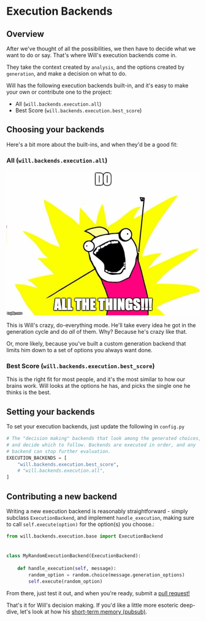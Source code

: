 # Execution Backends

## Overview
After we've thought of all the possibilities, we then have to decide what we want to do or say.  That's where Will's execution backends come in.

They take the context created by `analysis`, and the options created by `generation`, and make a decision on what to do.

Will has the following execution backends built-in, and it's easy to make your own or contribute one to the project:

- All (`will.backends.execution.all`)
- Best Score (`will.backends.execution.best_score`)


## Choosing your backends


Here's a bit more about the built-ins, and when they'd be a good fit:

### All (`will.backends.execution.all`)

![All the things](../img/all_the_things.jpg)

This is Will's crazy, do-everything mode.  He'll take every idea he got in the generation cycle and do *all* of them.  Why?  Because he's crazy like that.

Or, more likely, because you've built a custom generation backend that limits him down to a set of options you always want done.


### Best Score (`will.backends.execution.best_score`)

This is the right fit for most people, and it's the most similar to how our brains work.  Will looks at the options he has, and picks the single one he thinks is the best.

## Setting your backends

To set your execution backends, just update the following in `config.py`

```python
# The "decision making" backends that look among the generated choices,
# and decide which to follow. Backends are executed in order, and any
# backend can stop further evaluation.
EXECUTION_BACKENDS = [
    "will.backends.execution.best_score",
    # "will.backends.execution.all",
]
```


## Contributing a new backend

Writing a new execution backend is reasonably straightforward - simply subclass `ExecutionBackend`, and implement `handle_execution`, making sure to call `self.execute(option)` for the option(s) you choose.:

```python
from will.backends.execution.base import ExecutionBackend


class MyRandomExecutionBackend(ExecutionBackend):

    def handle_execution(self, message):
        random_option = random.choice(message.generation_options)
        self.execute(random_option)

```

From there, just test it out, and when you're ready, submit a [pull request!](https://github.com/skoczen/will/pulls)

That's it for Will's decision making.  If you'd like a little more esoteric deep-dive, let's look at how his [short-term memory (pubsub)](/backends/pubsub).